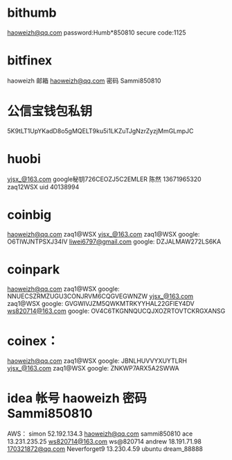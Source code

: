 # bithumb　
haoweizh@qq.com	password:Humb*850810 secure code:1125

# bitfinex
haoweizh 邮箱 haoweizh@qq.com 密码 Sammi850810

# 公信宝钱包私钥
5K9tLT1UpYKadD8o5gMQELT9ku5i1LKZuTJgNzrZyzjMmGLmpJC

# huobi
yjsx_@163.com google秘钥726CEOZJ5C2EMLER
陈然  13671965320  zaq12WSX  uid 40138994

# coinbig
haoweizh@qq.com zaq1@WSX
yjsx_@163.com zaq1@WSX google: O6TIWJNTPSXJ34IV
liwei6797@gmail.com google: DZJALMAW272LS6KA

# coinpark
haoweizh@qq.com zaq1@WSX google: NNUECSZRMZUGU3CONJRVM6CQGVEGWNZW
yjsx_@163.com zaq1@WSX google: GVGWIVJZM5QWKMTRKYYHAL22GFIEY4DV
ws820714@163.com google: OV4C6TKGNNQUCQJXOZRTOVTCKRGXANSG

# coinex：
haoweizh@qq.com zaq1@WSX google: JBNLHUVVYXUYTLRH
yjsx_@163.com zaq1@WSX google: ZNKWP7ARX5A2SWWA

# idea 帐号 haoweizh 密码 Sammi850810

AWS：
simon 52.192.134.3 haoweizh@qq.com sammi850810
ace 13.231.235.25 ws820714@163.com ws@820714
andrew 18.191.71.98 170321872@qq.com Neverforget9
13.230.4.59 ubuntu dream_88888